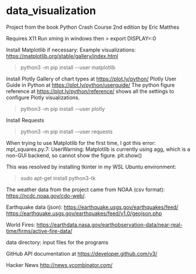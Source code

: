 # data_visualization

Project from the book Python Crash Course 2nd edition by Eric Matthes

Requires X11 
Run xming in windows 
then > export DISPLAY=:0

Install Matplotlib if necessary:
Example visualizations: https://matplotlib.org/stable/gallery/index.html
> python3 -m pip install --user matplotlib
>

Install Plotly
Gallery of chart types at https://plot.ly/python/
Plotly User Guide in Python at https://plot.ly/python/userguide/
The python figure reference at https://plot.ly/python/reference/
shows all the settings to configure Plotly visualizations.
> python3 -m pip install --user plotly

Install Requests
> python3 -m pip install --user requests


When trying to use Matplotlib for the first time, I got this error:
mpl_squares.py:7: UserWarning: Matplotlib is currently using agg, which is a non-GUI backend, so cannot show the figure.
  plt.show()
  
This was resolved by installing tkinter in my WSL Ubuntu environment:
> sudo apt-get install python3-tk
> 

The weather data from the project came from NOAA (csv format):
https://ncdc.noaa.gov/cdo-web/.

Earthquake data (json):
https://earthquake.usgs.gov/earthquakes/feed/
https://earthquake.usgs.gov/earthquakes/feed/v1.0/geojson.php

World Fires:
https://earthdata.nasa.gov/earthobservation-data/near-real-time/firms/active-fire-data/

data directory:
input files for the programs

GitHub API documentation at https://developer.github.com/v3/

Hacker News http://news.ycombinator.com/


